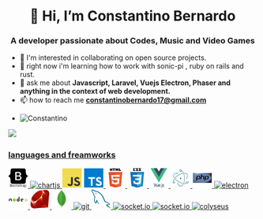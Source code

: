 <h1 align="center">👋 Hi, I’m Constantino Bernardo</h1>
<h3 align="center">A developer passionate about Codes, Music and Video Games </h3>

- 👀 I'm interested in collaborating on open source projects.
- 🌱 right now i'm learning how to work with sonic-pi , ruby ​​on rails and rust.
- 💬 ask me about **Javascript, Laravel, Vuejs Electron, Phaser and anything in the context of web development.**
- 📫 how to reach me
    **constantinobernardo17@gmail.com**
- <p align="left"> <img src="https://komarev.com/ghpvc/?username=ConstantinoBernardo&label=Profile%20views&color=0e75b6&style=flat" alt="Constantino" /> </p>

<div style="display:flex;">
  <a href="https://github.com/ConstantinoBernardo">
  
  <img height="180em" src="https://github-readme-stats.vercel.app/api/top-langs/?username=ConstantinoBernardo&layout=compact&langs_count=7&theme=tokyonight"/>
</div>


<h3 align="left">languages ​​and freamworks </h3>
  <p align="left">
    <a href="https://getbootstrap.com" target="_blank"> <img src="https://raw.githubusercontent.com/devicons/devicon/master/icons/bootstrap/bootstrap-plain-wordmark.svg" alt="bootstrap" width="40" height="40"/> </a>
    <a href ="https://www.chartjs.org" target="_blank"> <img src="https://www.chartjs.org/media/logo-title.svg" alt="chartjs" width="40 " height="40"/> </a>
    <a href="https://developer.mozilla.org/en-US/docs/Web/JavaScript" target="_blank"> <img src="https://raw.githubusercontent.com/devicons/devicon/master/icons/javascript/javascript-original.svg" alt="javascript" width="40" height="40"/></a>
    <a href="https://developer.mozilla.org/en-US/docs/Web/JavaScript" target="_blank"> <img src="https://raw.githubusercontent.com/devicons/devicon/master/icons/typescript/typescript-original.svg" alt="javascript" width="40" height="40"/> </a>
    <a href="https:// www.w3.org/html/" target="_blank"> <img src="https://raw.githubusercontent.com/devicons/devicon/master/icons/html5/html5-original-wordmark.svg" alt= "html5" width="40" height="40"/> </a>
    <a href="https://www.w3schools.com/css/" target="_blank"> <img src="https://raw.githubusercontent.com/devicons/devicon/master/icons/css3/css3-original-wordmark.svg" alt="css3" width="40" height="40"/> </a>
    <a href="https://vuejs.org/" target="_blank"> <img src="https://raw.githubusercontent.com/devicons/devicon/master/icons/vuejs/vuejs-original-wordmark.svg" alt="vuejs" width="40" height="40"/> </ a>
   <a href="https://www.electronjs.org" target="_blank"> <img src="https://raw.githubusercontent.com/devicons/devicon/master/icons/electron/electron-original.svg" alt="electron" width="40" height="40"/> </a>
    <a href="https://www.electronjs.org" target="_blank"> <img src="https://raw.githubusercontent.com/devicons/devicon/master/icons/php/php-original.svg" alt="electron" width="40" height="40"/> </a>
    <a href="https://www.electronjs.org" target="_blank"> <img src="https://raw.githubusercontent.com/laravel/art/master/logo-lockup/5%20SVG/2%20CMYK/1%20Full%20Color/laravel-logolockup-cmyk-red.svg" alt="electron" width="40" height="40"/> </a>
    <a href="https://www.electronjs.org" target="_blank"> <img src="https://raw.githubusercontent.com/devicons/devicon/master/icons/nodejs/nodejs-original-wordmark.svg" alt="electron" width="40" height="40"/> </a>
     <a href="https://www.electronjs.org" target="_blank"> <img src="https://raw.githubusercontent.com/devicons/devicon/master/icons/ruby/ruby-original.svg" alt="electron" width="40" height="40"/> </a>
    <a href="https://www.electronjs.org" target="_blank"> <img src="https://raw.githubusercontent.com/devicons/devicon/master/icons/mongodb/mongodb-original.svg" alt="electron" width="40" height="40"/> </a>
    <a href="https://git-scm.com/" target="_blank"> <img src="https://www.vectorlogo.zone/logos/git-scm/git-scm-icon.svg" alt="git" width="40"height="40"/> </a>
    <a href="https://www.electronjs.org" target="_blank"> <img src="https://raw.githubusercontent.com/devicons/devicon/master/icons/mysql/mysql-original.svg" alt="electron" width="40" height="40"/> </a>
    <a href="https://www.electronjs.org" target="_blank"> <img src="https://avatars.githubusercontent.com/u/10566080?s=200&v=4" alt="socket.io" width="40" height="40"/> </a>
    <a href="https://phaser.io" target="_blank"> <img src="https://phaser.io/images/logo/logo-download-vector.png" alt="socket.io" width="40" height="40"/> </a>
    <a href="https://colyseus.io" target="_blank"> <img src="https://avatars.githubusercontent.com/u/28384334?s=200&v=4" alt="colyseus" width="40" height="40"/> </a>

</p>
